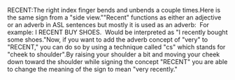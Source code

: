 RECENT:The right index finger bends and unbends a couple times.Here is the same sign from a "side view.""Recent" functions as either an adjective or an adverb in ASL sentences 
but mostly it is used as an adverb:  For example: I RECENT BUY SHOES. 
Would be interpreted as "I recently bought some shoes."Now, if you want to add the adverb concept of "very" to "RECENT," you can do 
so by using a technique called "cs" which stands for "cheek to shoulder".By raising your shoulder a bit and moving your cheek down toward the shoulder 
while signing the concept "RECENT" you are able to change the meaning of the 
sign to mean "very recently."